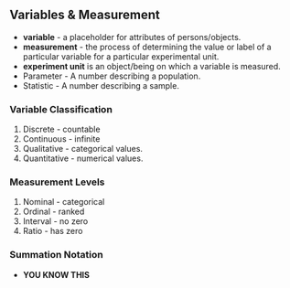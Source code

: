 ## Variables & Measurement
* __variable__ - a placeholder for attributes of persons/objects.
* __measurement__ - the process of determining the value or label of a particular variable for a particular experimental unit.
* __experiment unit__ is an object/being on which a variable is measured.
* Parameter - A number describing a population.
* Statistic - A number describing a sample.
### Variable Classification
1. Discrete - countable
2. Continuous - infinite
3. Qualitative - categorical values.
4. Quantitative - numerical values.


### Measurement Levels
1. Nominal - categorical
2. Ordinal - ranked
3. Interval - no zero
4. Ratio - has zero

### Summation Notation
* __YOU KNOW THIS__
